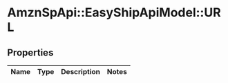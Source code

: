 # AmznSpApi::EasyShipApiModel::URL

## Properties
Name | Type | Description | Notes
------------ | ------------- | ------------- | -------------

